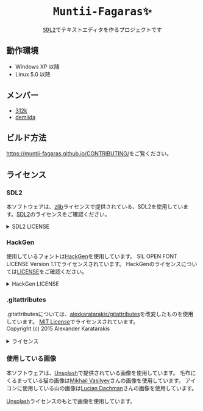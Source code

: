 ﻿<div align="center">
<samp>

# Muntii-Fagaras:sparkles:

[SDL2](https://github.com/libsdl-org/SDL)でテキストエディタを作るプロジェクトです

</samp>
</div>

## 動作環境

- Windows XP 以降
- Linux 5.0 以降

## メンバー

- [312k](https://github.com/312k)
- [demiida](https://github.com/demiida)

## ビルド方法

[<https://muntii-fagaras.github.io/CONTRIBUTING/>](貢献方法)をご覧ください。

## ライセンス

### SDL2

本ソフトウェアは、[zlib](https://www.zlib.net/zlib_license.html)ライセンスで提供されている、SDL2を使用しています。[SDL2](http://www.libsdl.org/license.php)のライセンスをご確認ください。

<details>
<summary> SDL2 LICENSE</summary>
This software is provided 'as-is', without any express or implied
warranty.  In no event will the authors be held liable for any damages
arising from the use of this software.

Permission is granted to anyone to use this software for any purpose,
including commercial applications, and to alter it and redistribute it
freely, subject to the following restrictions:

1. The origin of this software must not be misrepresented; you must not
   claim that you wrote the original software. If you use this software
   in a product, an acknowledgment in the product documentation would be
   appreciated but is not required.
2. Altered source versions must be plainly marked as such, and must not be
   misrepresented as being the original software.
3. This notice may not be removed or altered from any source distribution.

</details>

### HackGen

使用しているフォントは[HackGen](https://github.com/yuru7/HackGen)を使用しています。
SIL OPEN FONT LICENSE Version 1.1でライセンスされています。
HackGenのライセンスについては[LICENSE](https://github.com/yuru7/HackGen/blob/master/LICENSE)をご確認ください。

<details>
<summary>HackGen LICENSE</summary>

## "白源/HackGen" licensing

Copyright (c) 2019, Yuko OTAWARA. with Reserved Font Name "白源", "HackGen"

This Font Software is licensed under the SIL Open Font License, Version 1.1.
This license is copied below, and is also available with a FAQ at:
<https://scripts.sil.org/OFL>

-----------------------------------------------------------

SIL OPEN FONT LICENSE Version 1.1 - 26 February 2007
-----------------------------------------------------------

PREAMBLE
The goals of the Open Font License (OFL) are to stimulate worldwide
development of collaborative font projects, to support the font creation
efforts of academic and linguistic communities, and to provide a free and
open framework in which fonts may be shared and improved in partnership
with others.

The OFL allows the licensed fonts to be used, studied, modified and
redistributed freely as long as they are not sold by themselves. The
fonts, including any derivative works, can be bundled, embedded,
redistributed and/or sold with any software provided that any reserved
names are not used by derivative works. The fonts and derivatives,
however, cannot be released under any other type of license. The
requirement for fonts to remain under this license does not apply
to any document created using the fonts or their derivatives.

DEFINITIONS
"Font Software" refers to the set of files released by the Copyright
Holder(s) under this license and clearly marked as such. This may
include source files, build scripts and documentation.

"Reserved Font Name" refers to any names specified as such after the
copyright statement(s).

"Original Version" refers to the collection of Font Software components as
distributed by the Copyright Holder(s).

"Modified Version" refers to any derivative made by adding to, deleting,
or substituting -- in part or in whole -- any of the components of the
Original Version, by changing formats or by porting the Font Software to a
new environment.

"Author" refers to any designer, engineer, programmer, technical
writer or other person who contributed to the Font Software.

PERMISSION & CONDITIONS
Permission is hereby granted, free of charge, to any person obtaining
a copy of the Font Software, to use, study, copy, merge, embed, modify,
redistribute, and sell modified and unmodified copies of the Font
Software, subject to the following conditions:

1) Neither the Font Software nor any of its individual components,
in Original or Modified Versions, may be sold by itself.

2) Original or Modified Versions of the Font Software may be bundled,
redistributed and/or sold with any software, provided that each copy
contains the above copyright notice and this license. These can be
included either as stand-alone text files, human-readable headers or
in the appropriate machine-readable metadata fields within text or
binary files as long as those fields can be easily viewed by the user.

3) No Modified Version of the Font Software may use the Reserved Font
Name(s) unless explicit written permission is granted by the corresponding
Copyright Holder. This restriction only applies to the primary font name as
presented to the users.

4) The name(s) of the Copyright Holder(s) or the Author(s) of the Font
Software shall not be used to promote, endorse or advertise any
Modified Version, except to acknowledge the contribution(s) of the
Copyright Holder(s) and the Author(s) or with their explicit written
permission.

5) The Font Software, modified or unmodified, in part or in whole,
must be distributed entirely under this license, and must not be
distributed under any other license. The requirement for fonts to
remain under this license does not apply to any document created
using the Font Software.

TERMINATION
This license becomes null and void if any of the above conditions are
not met.

DISCLAIMER
THE FONT SOFTWARE IS PROVIDED "AS IS", WITHOUT WARRANTY OF ANY KIND,
EXPRESS OR IMPLIED, INCLUDING BUT NOT LIMITED TO ANY WARRANTIES OF
MERCHANTABILITY, FITNESS FOR A PARTICULAR PURPOSE AND NONINFRINGEMENT
OF COPYRIGHT, PATENT, TRADEMARK, OR OTHER RIGHT. IN NO EVENT SHALL THE
COPYRIGHT HOLDER BE LIABLE FOR ANY CLAIM, DAMAGES OR OTHER LIABILITY,
INCLUDING ANY GENERAL, SPECIAL, INDIRECT, INCIDENTAL, OR CONSEQUENTIAL
DAMAGES, WHETHER IN AN ACTION OF CONTRACT, TORT OR OTHERWISE, ARISING
FROM, OUT OF THE USE OR INABILITY TO USE THE FONT SOFTWARE OR FROM
OTHER DEALINGS IN THE FONT SOFTWARE.

</details>

### .gitattributes

.gitattributesについては、[alexkaratarakis/gitattributes](https://github.com/alexkaratarakis/gitattributes)を改変したものを使用しています。
[MIT License](https://github.com/alexkaratarakis/gitattributes/blob/master/LICENSE.md)でライセンスされています。  
Copyright (c) 2015 Alexander Karatarakis
<details>
<summary>ライセンス</summary>
The MIT License (MIT)

Copyright (c) 2015 Alexander Karatarakis

Permission is hereby granted, free of charge, to any person obtaining a copy of this software and associated documentation files (the "Software"), to deal in the Software without restriction, including without limitation the righst to use, copy, modify, merge, publish, distribute, sublicense, and/or sell copies of the Software, and to permit persons to whom the Software is furnished to do so, subject to the following conditions:

The above copyright notice and this permission notice shall be included in all copies or substantial portions of the Software.

THE SOFTWARE IS PROVIDED "AS IS", WITHOUT WARRANTY OF ANY KIND, EXPRESS OR IMPLIED, INCLUDING BUT NOT LIMITED TO THE WARRANTIES OF MERCHANTABILITY, FITNESS FOR A PARTICULAR PURPOSE AND NONINFRINGEMENT. IN NO EVENT SHALL THE AUTHORS OR COPYRIGHT HOLDERS BE LIABLE FOR ANY CLAIM, DAMAGES OR OTHER LIABILITY, WHETHER IN AN ACTION OF CONTRACT, TORT OR OTHERWISE, ARISING FROM, OUT OF OR IN CONNECTION WITH THE SOFTWARE OR THE USE OR OTHER DEALINGS IN THE SOFTWARE.
</details>

### 使用している画像

本ソフトウェアは、[Unsplash](https://unsplash.com/ja)で提供されている画像を使用しています。
毛布にくるまっている猫の画像は[Mikhail Vasilyev](https://unsplash.com/ja/%E5%86%99%E7%9C%9F/NodtnCsLdTE)さんの画像を使用しています。
アイコンに使用している山の画像は[Lucian Dachman](https://unsplash.com/ja/%E5%86%99%E7%9C%9F/v_mTgSs6UiY)さんの画像を使用しています。

[Unsplash](https://unsplash.com/ja/%E3%83%A9%E3%82%A4%E3%82%BB%E3%83%B3%E3%82%B9)ライセンスのもとで画像を使用しています。
